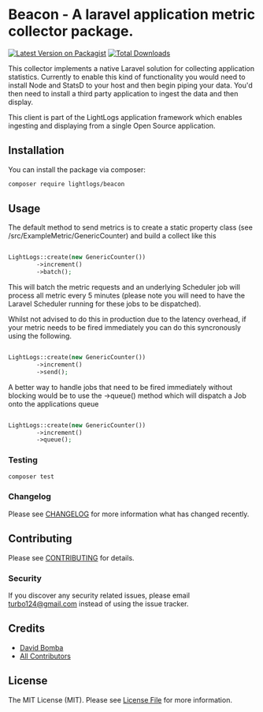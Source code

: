 # Beacon - A laravel application metric collector package.

[![Latest Version on Packagist](https://img.shields.io/packagist/v/turbo124/collector.svg?style=flat-square)](https://packagist.org/packages/turbo124/collector)
[![Total Downloads](https://img.shields.io/packagist/dt/turbo124/collector.svg?style=flat-square)](https://packagist.org/packages/turbo124/collector)

This collector implements a native Laravel solution for collecting application statistics. Currently to enable this kind of functionality you would need to install Node and StatsD to your host and then begin piping your data. You'd then need to install a third party application to ingest the data and then display.

This client is part of the LightLogs application framework which enables ingesting and displaying from a single Open Source application.

## Installation

You can install the package via composer:

```bash
composer require lightlogs/beacon
```

## Usage
The default method to send metrics is to create a static property class (see /src/ExampleMetric/GenericCounter) and build a collect like this

``` php

LightLogs::create(new GenericCounter())
        ->increment()
        ->batch();
```

This will batch the metric requests and an underlying Scheduler job will process all metric every 5 minutes (please note you will need to have the Laravel Scheduler running for these jobs to be dispatched).

Whilst not advised to do this in production due to the latency overhead, if your metric needs to be fired immediately you can do this syncronously using the following.

``` php

LightLogs::create(new GenericCounter())
        ->increment()
        ->send();
```

A better way to handle jobs that need to be fired immediately without blocking would be to use the ->queue() method which will dispatch a Job onto the applications queue

``` php

LightLogs::create(new GenericCounter())
        ->increment()
        ->queue();
```

### Testing

``` bash
composer test
```

### Changelog

Please see [CHANGELOG](CHANGELOG.md) for more information what has changed recently.


## Contributing

Please see [CONTRIBUTING](CONTRIBUTING.md) for details.

### Security

If you discover any security related issues, please email turbo124@gmail.com instead of using the issue tracker.

## Credits

- [David Bomba](https://github.com/turbo124)
- [All Contributors](../../contributors)

## License

The MIT License (MIT). Please see [License File](LICENSE.md) for more information.

